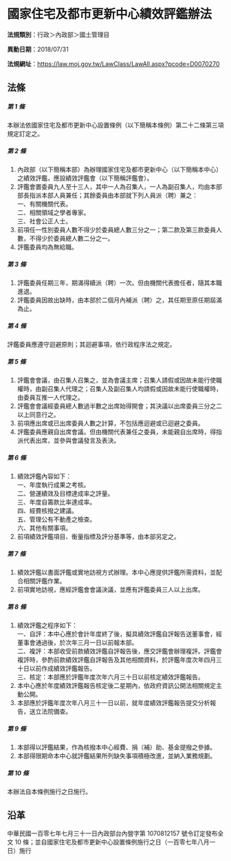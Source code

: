# 國家住宅及都市更新中心績效評鑑辦法




**法規類別**：行政＞內政部＞國土管理目

**異動日期**：2018/07/31  

**法規網址**：https://law.moj.gov.tw/LawClass/LawAll.aspx?pcode=D0070270



## 法條
##### 第 1 條
本辦法依國家住宅及都市更新中心設置條例（以下簡稱本條例）第二十二條第三項規定訂定之。

##### 第 2 條
1. 內政部（以下簡稱本部）為辦理國家住宅及都市更新中心（以下簡稱本中心）之績效評鑑，應設績效評鑑會（以下簡稱評鑑會）。
1. 評鑑會置委員九人至十三人，其中一人為召集人，一人為副召集人，均由本部部長指派本部人員兼任；其餘委員由本部就下列人員派（聘）兼之：  
一、有關機關代表。  
二、相關領域之學者專家。  
三、社會公正人士。
1. 前項任一性別委員人數不得少於委員總人數三分之一；第二款及第三款委員人數，不得少於委員總人數二分之一。
1. 評鑑委員均為無給職。

##### 第 3 條
1. 評鑑委員任期三年，期滿得續派（聘）一次。但由機關代表擔任者，隨其本職進退。
1. 評鑑委員因故出缺時，由本部於二個月內補派（聘）之，其任期至原任期屆滿為止。

##### 第 4 條
評鑑委員應遵守迴避原則；其迴避事項，依行政程序法之規定。

##### 第 5 條
1. 評鑑會會議，由召集人召集之，並為會議主席；召集人請假或因故未能行使職權時，由副召集人代理之；召集人及副召集人均請假或因故未能行使職權時，由委員互推一人代理之。
1. 評鑑會會議經委員總人數過半數之出席始得開會；其決議以出席委員三分之二以上同意行之。
1. 前項應出席或已出席委員人數之計算，不包括應迴避或已迴避之委員。
1. 評鑑委員應親自出席會議。但由機關代表兼任之委員，未能親自出席時，得指派代表出席，並參與會議發言及表決。

##### 第 6 條
1. 績效評鑑內容如下：  
一、年度執行成果之考核。  
二、營運績效及目標達成率之評量。  
三、年度自籌款比率達成率。  
四、經費核撥之建議。  
五、管理公有不動產之檢查。  
六、其他有關事項。
1. 前項績效評鑑項目、衡量指標及評分基準等，由本部另定之。

##### 第 7 條
1. 績效評鑑以書面評鑑或實地訪視方式辦理。本中心應提供評鑑所需資料，並配合相關評鑑作業。
1. 前項實地訪視，應經評鑑會會議決議，並應有評鑑委員三人以上出席。

##### 第 8 條
1. 績效評鑑之程序如下：  
一、自評：本中心應於會計年度終了後，擬具績效評鑑自評報告送董事會，經董事會通過後，於次年三月一日以前報本部。  
二、複評：本部收受前款績效評鑑自評報告後，應交評鑑會辦理複評。評鑑會複評時，參酌前款績效評鑑自評報告及其他相關資料，於評鑑年度次年四月三十日以前作成績效評鑑報告。  
三、核定：本部應於評鑑年度次年六月三十日以前核定績效評鑑報告。
1. 本中心應於年度績效評鑑報告核定後二星期內，依政府資訊公開法相關規定主動公開。
1. 本部應於評鑑年度次年八月三十一日以前，就年度績效評鑑報告提交分析報告，送立法院備查。

##### 第 9 條
1. 本部得以評鑑結果，作為核撥本中心經費、捐（補）助、基金提撥之參據。
1. 本部得限期命本中心就評鑑結果所列缺失事項積極改進，並納入業務規劃。

##### 第 10 條
本辦法自本條例施行之日施行。

## 沿革
中華民國一百零七年七月三十一日內政部台內營字第 1070812157 號令訂定發布全文 10 條；並自國家住宅及都市更新中心設置條例施行之日（一百零七年八月一日）施行
